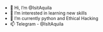 - 👋 Hi, I’m @IsitAquila
- 👀 I’m interested in learning new skills
- 🌱 I’m currently python and Ethical Hacking 
- 📫 Telegram - @IsItAquila

<!---
IsitAquila/IsitAquila is a ✨ special ✨ repository because its `README.md` (this file) appears on your GitHub profile.
You can click the Preview link to take a look at your changes.
--->
